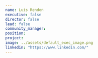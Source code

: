 ```yaml
---
name: Luis Rendon
executive: false
director: false
lead: false
community_manager:   
position:  
project:  
image: ../assets/default_exec_image.png
linkedin: "https://www.linkedin.com/"
---
```

